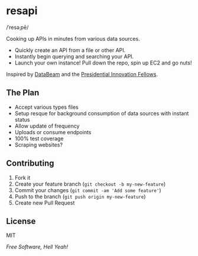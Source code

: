 resapi
=========

/ˈresəˌpē/

Cooking up APIs in minutes from various data sources.

  - Quickly create an API from a file or other API.
  - Instantly begin querying and searching your API. 
  - Launch your own instance! Pull down the repo, spin up EC2 and go nuts!

Inspired by [DataBeam](https://github.com/philipashlock/DataBeam) and the [Presidential Innovation Fellows](http://www.whitehouse.gov/innovationfellows).

## The Plan
  - Accept various types files
  - Setup resque for background consumption of data sources with instant status
  - Allow update of frequency
  - Uploads or consume endpoints
  - 100% test coverage
  - Scraping websites? 
  

## Contributing

1. Fork it
2. Create your feature branch (`git checkout -b my-new-feature`)
3. Commit your changes (`git commit -am 'Add some feature'`)
4. Push to the branch (`git push origin my-new-feature`)
5. Create new Pull Request

License
-

MIT

*Free Software, Hell Yeah!*
